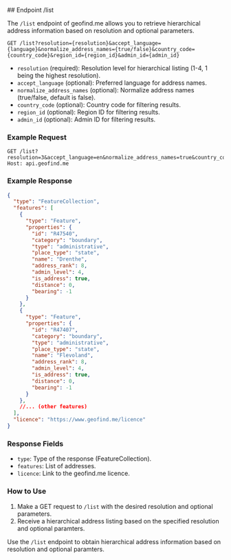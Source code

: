 ## Endpoint /list

The `/list` endpoint of geofind.me allows you to retrieve hierarchical address information based on resolution and optional parameters.

```http
GET /list?resolution={resolution}&accept_language={language}&normalize_address_names={true/false}&country_code={country_code}&region_id={region_id}&admin_id={admin_id}
```

- `resolution` (required): Resolution level for hierarchical listing (1-4, 1 being the highest resolution).
- `accept_language` (optional): Preferred language for address names.
- `normalize_address_names` (optional): Normalize address names (true/false, default is false).
- `country_code` (optional): Country code for filtering results.
- `region_id` (optional): Region ID for filtering results.
- `admin_id` (optional): Admin ID for filtering results.

### Example Request

```http
GET /list?resolution=3&accept_language=en&normalize_address_names=true&country_code=nl
Host: api.geofind.me
```

### Example Response

```json
{
  "type": "FeatureCollection",
  "features": [
    {
      "type": "Feature",
      "properties": {
        "id": "R47540",
        "category": "boundary",
        "type": "administrative",
        "place_type": "state",
        "name": "Drenthe",
        "address_rank": 8,
        "admin_level": 4,
        "is_address": true,
        "distance": 0,
        "bearing": -1
      }
    },
    {
      "type": "Feature",
      "properties": {
        "id": "R47407",
        "category": "boundary",
        "type": "administrative",
        "place_type": "state",
        "name": "Flevoland",
        "address_rank": 8,
        "admin_level": 4,
        "is_address": true,
        "distance": 0,
        "bearing": -1
      }
    },
    //... (other features)
  ],
  "licence": "https://www.geofind.me/licence"
}
```

### Response Fields

- `type`: Type of the response (FeatureCollection).
- `features`: List of addresses.
- `licence`: Link to the geofind.me licence.

### How to Use

1. Make a GET request to `/list` with the desired resolution and optional parameters.
2. Receive a hierarchical address listing based on the specified resolution and optional paramters.

Use the `/list` endpoint to obtain hierarchical address information based on resolution and optional paramters.
